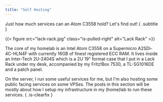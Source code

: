 ```yaml
---
title: "Self Hosting"
---
```


Just how much services can an Atom C3558 hold? Let's find out!
{ .subtitle }

{{< figure src="lack-rack.jpg" class="is-pulled-right" alt="Lack Rack" >}}

The core of my homelab is an Intel Atom C3558 on a Supermicro A2SDi-4C-HLN4F with currently 16GB of finest registered ECC RAM.
It lives inside an Inter-Tech 2U-2404S which is a 2U 19" format case that I put in a Lack Rack under my desk, accompanied by my Fritz!Box 7530, a TL-SG1016DE and a patch panel.

On the server, I run some useful services for me, but I'm also hosting some public facing services on some VPSes.
The posts in this section will be mostly about how I setup my infrastructure in my (home)lab to run these services.
{ .is-clearfix }

